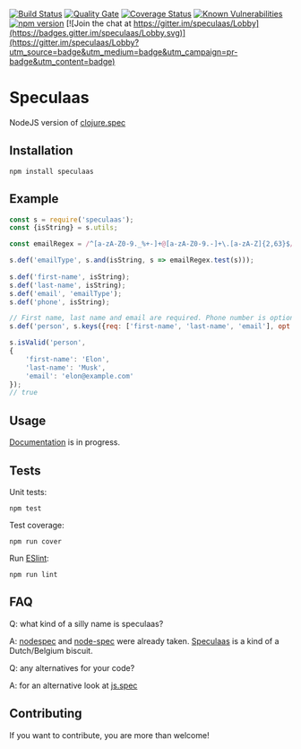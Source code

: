 [![Build Status](https://travis-ci.org/mrijk/speculaas.svg)](https://travis-ci.org/mrijk/speculaas)
[![Quality Gate](https://sonarcloud.io/api/badges/gate?key=mrijk:speculaas)](https://sonarcloud.io/dashboard?id=mrijk:speculaas)
[![Coverage Status](https://coveralls.io/repos/github/mrijk/speculaas/badge.svg?branch=master)](https://coveralls.io/github/mrijk/speculaas?branch=master)
[![Known Vulnerabilities](https://snyk.io/test/npm/speculaas/badge.svg)](https://snyk.io/test/npm/speculaas)
[![npm version](https://badge.fury.io/js/speculaas.svg)](https://badge.fury.io/js/speculaas)
[![Join the chat at https://gitter.im/speculaas/Lobby](https://badges.gitter.im/speculaas/Lobby.svg)](https://gitter.im/speculaas/Lobby?utm_source=badge&utm_medium=badge&utm_campaign=pr-badge&utm_content=badge)

Speculaas
======

NodeJS version of [clojure.spec](http://clojure.org/about/spec)

## Installation

`npm install speculaas`

## Example

```js
const s = require('speculaas');
const {isString} = s.utils;

const emailRegex = /^[a-zA-Z0-9._%+-]+@[a-zA-Z0-9.-]+\.[a-zA-Z]{2,63}$/

s.def('emailType', s.and(isString, s => emailRegex.test(s)));
        
s.def('first-name', isString);
s.def('last-name', isString);
s.def('email', 'emailType');
s.def('phone', isString);

// First name, last name and email are required. Phone number is optional
s.def('person', s.keys({req: ['first-name', 'last-name', 'email'], opt: ['phone']}));

s.isValid('person',
{
    'first-name': 'Elon',
    'last-name': 'Musk',
    'email': 'elon@example.com'
});
// true
```

## Usage

[Documentation](https://mrijk.github.io/speculaas) is in progress.

## Tests

Unit tests:

`npm test`

Test coverage:

`npm run cover`

Run [ESlint](http://eslint.org):

`npm run lint`

## FAQ

Q: what kind of a silly name is speculaas?

A: [nodespec](https://www.npmjs.com/package/nodespec) and [node-spec](https://www.npmjs.com/package/node-spec) were already taken. [Speculaas](https://en.wikipedia.org/wiki/Speculaas) is a kind of a Dutch/Belgium biscuit.

Q: any alternatives for your code?

A: for an alternative look at [js.spec](http://js-spec.online)

## Contributing

If you want to contribute, you are more than welcome!
